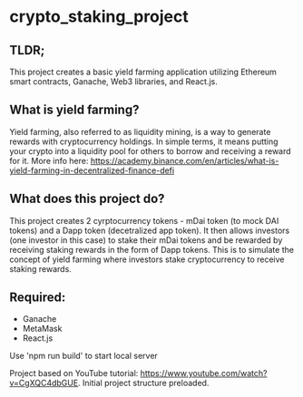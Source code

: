 # crypto_staking_project

## TLDR;

This project creates a basic yield farming application utilizing Ethereum smart contracts, Ganache, Web3 libraries, and React.js. 

## What is yield farming?

Yield farming, also referred to as liquidity mining, is a way to generate rewards with cryptocurrency holdings. In simple terms, it means putting your crypto into a liquidity pool for others to borrow and receiving a reward for it. More info here: https://academy.binance.com/en/articles/what-is-yield-farming-in-decentralized-finance-defi

## What does this project do?
This project creates 2 cyrptocurrency tokens - mDai token (to mock DAI tokens) and a Dapp token (decetralized app token). It then allows investors (one investor in this case) to stake their mDai tokens and be rewarded by receiving staking rewards in the form of Dapp tokens. This is to simulate the concept of yield farming where investors stake cryptocurrency to receive staking rewards.

## Required:
- Ganache
- MetaMask
- React.js

Use 'npm run build' to start local server

Project based on YouTube tutorial: https://www.youtube.com/watch?v=CgXQC4dbGUE. Initial project structure preloaded.
